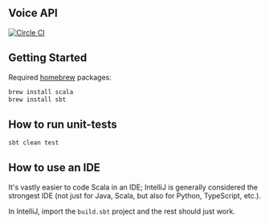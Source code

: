 ## Voice API

[![Circle CI](https://circleci.com/gh/aria42/voice-api/tree/master.svg?style=svg&circle-token=88cec8dcf43023fa6d6f420dcac4eba16cc6b1d1)](https://circleci.com/gh/aria42/voice-api/tree/master)

## Getting Started

Required [homebrew](http://brew.sh) packages:

```bash
brew install scala
brew install sbt
```

## How to run unit-tests

```bash
sbt clean test
```

## How to use an IDE

It's vastly easier to code Scala in an IDE; IntelliJ is generally considered the strongest IDE (not just for Java, Scala, 
but also for Python, TypeScript, etc.). 

In IntelliJ, import the `build.sbt` project and the rest should just work. 